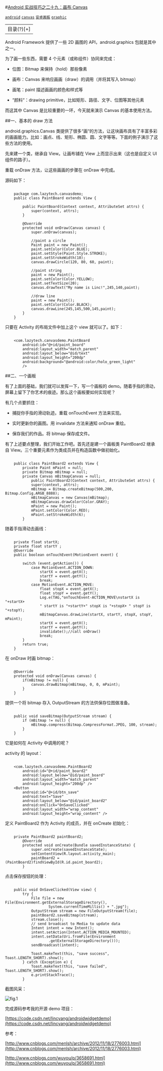 #[Android 实战技巧之二十九：画布 Canvas](http://blog.csdn.net/lincyang/article/details/45557953)

[`android`](http://www.csdn.net/tag/android) [`canvas`](http://www.csdn.net/tag/canvas) [`安卓画板`](http://www.csdn.net/tag/%e5%ae%89%e5%8d%93%e7%94%bb%e6%9d%bf) [`graphic`](http://www.csdn.net/tag/graphic)

<table class="table table-bordered table-striped table-condensed"> <tr> <td>目录(?)[+]</td> </tr> </table>

Android Framework 提供了一些 2D 画图的 API，android.graphics 包就是其中之一。 

为了画一些东西，需要 4 个元素（或称组件）协同来完成： 

* 位图：Bitmap 来保持（hold）那些像素 

* 画布：Canvas 来响应画画（draw）的调用（并将其写入 bitmap）

* 画笔：paint 描述画画的颜色和样式等 
 
* “颜料“：drawing primitive，比如矩形、路径、文字、位图等其他元素

而这其中 Canvas 是比较重要的一环，今天就来演示 Canvas 的基本使用方法。

##一、基本的 draw 方法

android.graphics.Canvas 类提供了很多“画“的方法，让这块画布具有了丰富多彩的画画能力。比如：画点、线、矩形、椭圆、圆、文字等等。下面的例子演示了这些方法的使用。 

先来建一个类，继承自 View。让画布铺在 View 上而显示出来（这也是自定义 UI 组件的路子）。 

重载 onDraw 方法，让这些画画的步骤在 onDraw 中完成。
 
源码如下：

```

    package com.lazytech.canvasdemo;
    public class PaintBoard extends View {

        public PaintBoard(Context context, AttributeSet attrs) {
            super(context, attrs);
        }

        @Override
        protected void onDraw(Canvas canvas) {
            super.onDraw(canvas);

            //paint a circle
            Paint paint = new Paint();
            paint.setColor(Color.BLUE);
            paint.setStyle(Paint.Style.STROKE);
            paint.setStrokeWidth(10);
            canvas.drawCircle(120, 80, 60, paint);

            //paint string
            paint = new Paint();
            paint.setColor(Color.YELLOW);
            paint.setTextSize(20);
            canvas.drawText("My name is Linc!",245,140,paint);

            //draw line
            paint = new Paint();
            paint.setColor(Color.BLACK);
            canvas.drawLine(245,145,500,145,paint);
        }
    }

```

只要在 Activity 的布局文件中加上这个 view 就可以了。如下：

```

    <com.lazytech.canvasdemo.PaintBoard
        android:id="@+id/paint_board"
        android:layout_width="match_parent"
        android:layout_below="@id/text"
        android:layout_height="200dp"
        android:background="@android:color/holo_green_light"
        />

```

##二、一个画板

有了上面的基础，我们就可以发挥一下，写一个画板的 demo。随着手指的滑动，屏幕上留下了你艺术的痕迹。那么这个画板要如何实现呢？
 
有几个点要抓住： 

* 捕捉你手指的滑动轨迹。重载 onTouchEvent 方法来实现。 
 
* 实时更新你的画图。用 invalidate 方法来通知 onDraw 重绘。 

* 保存我们的作品。将 bitmap 保存成文件。

有了上述要点整理，我们开始工作吧。首先还是建一个画板类 PaintBoard2 继承自 View。三个重要元素作为类成员并在构造函数中做初始化。

```

    public class PaintBoard2 extends View {
        private Paint mPaint = null;
        private Bitmap mBitmap = null;
        private Canvas mBitmapCanvas = null;
            public PaintBoard2(Context context, AttributeSet attrs) {
            super(context, attrs);
            mBitmap = Bitmap.createBitmap(500,200, Bitmap.Config.ARGB_8888);
            mBitmapCanvas = new Canvas(mBitmap);
            mBitmapCanvas.drawColor(Color.GRAY);
            mPaint = new Paint();
            mPaint.setColor(Color.RED);
            mPaint.setStrokeWidth(6);
        }

```

随着手指滑动去画线：

```

    private float startX;
    private float startY ;
    @Override
    public boolean onTouchEvent(MotionEvent event) {

        switch (event.getAction()) {
            case MotionEvent.ACTION_DOWN:
                startX = event.getX();
                startY = event.getY();
                break;
            case MotionEvent.ACTION_MOVE:
                float stopX = event.getX();
                float stopY = event.getY();
                Log.e(TAG,"onTouchEvent-ACTION_MOVE\nstartX is "+startX+
                " startY is "+startY+" stopX is "+stopX+ " stopY is "+stopY);
                mBitmapCanvas.drawLine(startX, startY, stopX, stopY, mPaint);
                startX = event.getX();
                startY = event.getY();
                invalidate();//call onDraw()
                break;
        }
        return true;
    }

```

在 onDraw 时画 bitmap：

```

    @Override
    protected void onDraw(Canvas canvas) {
        if(mBitmap != null) {
            canvas.drawBitmap(mBitmap, 0, 0, mPaint);
        }
    }

```

提供一个将 bitmap 存入 OutputStream 的方法供保存位图做准备。

```

    public void saveBitmap(OutputStream stream) {
        if (mBitmap != null) {
            mBitmap.compress(Bitmap.CompressFormat.JPEG, 100, stream);
        }
    }

```

它是如何在 Activity 中调用的呢？ 

activity 的 layout：

```

    <com.lazytech.canvasdemo.PaintBoard2
        android:id="@+id/paint_board2"
        android:layout_below="@id/paint_board"
        android:layout_width="match_parent"
        android:layout_height="200dp" />
    <Button
        android:id="@+id/btn_save"
        android:text="Save"
        android:layout_below="@id/paint_board2"
        android:onClick="OnSaveClicked"
        android:layout_width="wrap_content"
        android:layout_height="wrap_content" />

```

定义 PaintBoard2 作为 Activity 的成员，并在 onCreate 初始化：

```

    private PaintBoard2 paintBoard2;
        @Override
        protected void onCreate(Bundle savedInstanceState) {
            super.onCreate(savedInstanceState);
            setContentView(R.layout.activity_main);
            paintBoard2 = (PaintBoard2)findViewById(R.id.paint_board2);
        }

```

点击保存按钮的处理：

```

    public void OnSaveClicked(View view) {
        try {
            File file = new File(Environment.getExternalStorageDirectory(),
                    System.currentTimeMillis() + ".jpg");
            OutputStream stream = new FileOutputStream(file);
            paintBoard2.saveBitmap(stream);
            stream.close();
            // send broadcast to Media to update data
            Intent intent = new Intent();
            intent.setAction(Intent.ACTION_MEDIA_MOUNTED);
            intent.setData(Uri.fromFile(Environment
                    .getExternalStorageDirectory()));
            sendBroadcast(intent);

            Toast.makeText(this, "save success", Toast.LENGTH_SHORT).show();
        } catch (Exception e) {
            Toast.makeText(this, "save failed", Toast.LENGTH_SHORT).show();
            e.printStackTrace();
        }

```

截图风采： 

![fig.1](images/29-1.png)

完成源码参考我的开源 demo 项目： 

[https://code.csdn.net/lincyang/androidwidgetdemo](https://code.csdn.net/lincyang/androidwidgetdemo)

参考：
 
[http://www.cnblogs.com/menlsh/archive/2012/11/18/2776003.html](http://www.cnblogs.com/menlsh/archive/2012/11/18/2776003.html) 

[http://www.cnblogs.com/wuyou/p/3658691.html](http://www.cnblogs.com/wuyou/p/3658691.html)